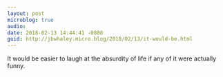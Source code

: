 ```yaml
---
layout: post
microblog: true
audio: 
date: 2018-02-13 14:44:41 -0800
guid: http://jbwhaley.micro.blog/2018/02/13/it-would-be.html
---
```

It would be easier to laugh at the absurdity of life if any of it were actually funny.
